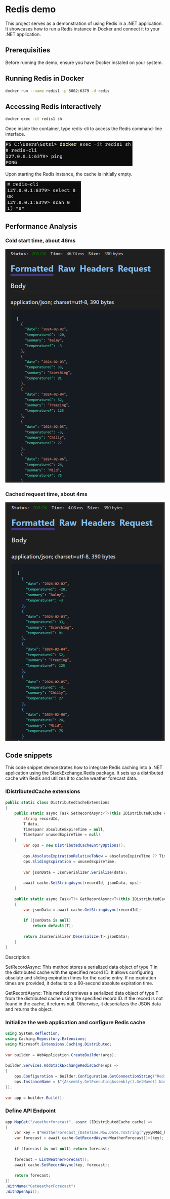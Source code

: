 # Redis demo
This project serves as a demonstration of using Redis in a .NET application. It showcases how to run a Redis instance in Docker and connect it to your .NET application.

## Prerequisities
Before running the demo, ensure you have Docker instaled on your system.

## Running Redis in Docker
```bash
docker run --name redis1 -p 5002:6379 -d redis
```

## Accessing Redis interactively
```bash
docker exec -it redis1 sh
```
Once inside the container, type redis-cli to access the Redis command-line interface.

![Screenshot](.pics/screenshot-docker-exec.png)

Upon starting the Redis instance, the cache is initially empty.

![Screenshot](.pics/screenshot-nothing-in-cache.png)

## Performance Analysis
### Cold start time, about 46ms
![Screenshot](.pics/screenshot-cold-start.png)

### Cached request time, about 4ms
![Screenshot](.pics/screenshot-from-cache.png)

## Code snippets
This code snippet demonstrates how to integrate Redis caching into a .NET application using the StackExchange.Redis package. It sets up a distributed cache with Redis and utilizes it to cache weather forecast data.

### IDistributedCache extensions
```csharp
public static class DistributedCacheExtensions
{
    public static async Task SetRecordAsync<T>(this IDistributedCache cache,
        string recordId,
        T data,
        TimeSpan? absoluteExpireTime = null,
        TimeSpan? unusedExpireTime = null)
    {
        var ops = new DistributedCacheEntryOptions();

        ops.AbsoluteExpirationRelativeToNow = absoluteExpireTime ?? TimeSpan.FromSeconds(60);
        ops.SlidingExpiration = unusedExpireTime;

        var jsonData = JsonSerializer.Serialize(data);

        await cache.SetStringAsync(recordId, jsonData, ops);
    }

    public static async Task<T?> GetRecordAsync<T>(this IDistributedCache cache, string recordId)
    {
        var jsonData = await cache.GetStringAsync(recordId);

        if (jsonData is null)
            return default(T);

        return JsonSerializer.Deserialize<T>(jsonData);
    }
}
```
Description:

SetRecordAsync<T>: This method stores a serialized data object of type T in the distributed cache with the specified record ID. It allows configuring absolute and sliding expiration times for the cache entry. If no expiration times are provided, it defaults to a 60-second absolute expiration time.

GetRecordAsync<T>: This method retrieves a serialized data object of type T from the distributed cache using the specified record ID. If the record is not found in the cache, it returns null. Otherwise, it deserializes the JSON data and returns the object.

### Initialize the web application and configure Redis cache

```csharp
using System.Reflection;
using Caching.Repository.Extensions;
using Microsoft.Extensions.Caching.Distributed;

var builder = WebApplication.CreateBuilder(args);

builder.Services.AddStackExchangeRedisCache(ops =>
{
    ops.Configuration = builder.Configuration.GetConnectionString("Redis");
    ops.InstanceName = $"{Assembly.GetExecutingAssembly().GetName().Name}_";
});

var app = builder.Build();
```

### Define API Endpoint
```csharp
app.MapGet("/weatherforecast", async (IDistributedCache cache) =>
{
	var key = $"WeatherForecast_{DateTime.Now.Date.ToString("yyyyMMdd_hhmm")}";
	var forecast = await cache.GetRecordAsync<WeatherForecast[]>(key);

	if (forecast is not null) return forecast;

	forecast = ListWeatherForecast();
	await cache.SetRecordAsync(key, forecast);

	return forecast;
})
.WithName("GetWeatherForecast")
.WithOpenApi();
```